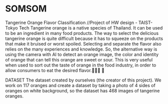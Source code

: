 # SOMSOM
Tangerine Orange Flavor Classification //Project of HW design - TAIST-Tokyo Tech
Tangerine orange is a native species of Thailand. It can be used to be an ingredient in many food products. The way to select the delicious tangerine orange is quite difficult because it has to squeeze on the products that make it bruised or worst spoiled. Selecting and separate the flavor also relies on the many experiences and knowledge. So, the alternative way is using the camera with AI to detect an orange image, the color and identity of orange that can tell this orange are sweet or sour. This is very useful when used to sort out the taste of orange in the food industry, in order to allow consumers to eat the desired flavor.👩🏻‍🍳 🍊

DATASET
The dataset created by ourselves (the creator of this project). We work on 117 oranges and create a dataset by taking a photo of 4 sides of oranges on white background, so the dataset has 468 images of tangerine oranges.

